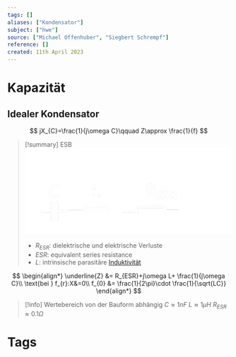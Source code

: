 ```yaml
---
tags: []
aliases: ["Kondensator"]
subject: ["hwe"]
source: ["Michael Offenhuber", "Siegbert Schrempf"]
reference: []
created: 11th April 2023
---
```


# Kapazität
## Idealer Kondensator
$$
jX_{C}=\frac{1}{j\omega C}\qquad Z\approx \frac{1}{f}
$$
> [!summary] ESB
> ![500](assets/cap_esb.png)
> - $R_{ESR}$: dielektrische und elektrische Verluste
> - $ESR$: equivalent series resistance
> - $L$: intrinsische parasitäre [Induktivität](Induktivitäten.md)

$$
\begin{align*}
\underline{Z} &= R_{ESR}+j\omega L+ \frac{1}{j\omega C}\\
\text{bei } f_{r}:X&=0\\
f_{0} &= \frac{1}{2\pi}\cdot \frac{1}{\sqrt{LC}}
\end{align*}
$$
> [!info] Wertebereich von der Bauform abhängig
> $C\approx1nF$
> $L\approx1\mu H$
> $R_{ESR}\approx0.1\Omega$

# Tags